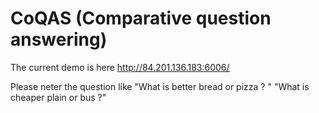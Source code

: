 # CoQAS (Comparative question answering)

The current demo is here http://84.201.136.183:6006/

Please neter the question like "What is better bread or pizza ? " "What is cheaper plain or bus ?"